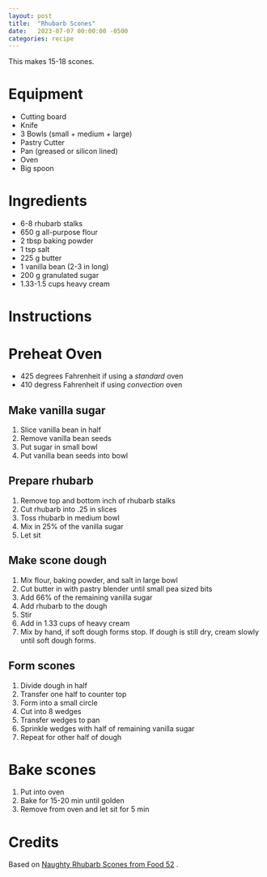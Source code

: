 ```yaml
---
layout: post
title:  "Rhubarb Scones"
date:   2023-07-07 00:00:00 -0500
categories: recipe
---
```


This makes 15-18 scones.

# Equipment

- Cutting board
- Knife
- 3 Bowls (small + medium + large)
- Pastry Cutter
- Pan (greased or silicon lined)
- Oven
- Big spoon

# Ingredients

- 6-8 rhubarb stalks
- 650 g all-purpose flour
- 2 tbsp baking powder
- 1 tsp salt
- 225 g butter
- 1 vanilla bean (2-3 in long)
- 200 g granulated sugar 
- 1.33-1.5 cups heavy cream

# Instructions

# Preheat Oven

- 425 degrees Fahrenheit if using a _standard_ oven
- 410 degress Fahrenheit if using _convection_ oven

## Make vanilla sugar

1. Slice vanilla bean in half
1. Remove vanilla bean seeds
1. Put sugar in small bowl
1. Put vanilla bean seeds into bowl

## Prepare rhubarb

1. Remove top and bottom inch of rhubarb stalks
1. Cut rhubarb into .25 in slices 
1. Toss rhubarb in medium bowl
1. Mix in 25% of the vanilla sugar
1. Let sit

## Make scone dough

1. Mix flour, baking powder, and salt in large bowl
1. Cut butter in with pastry blender until small pea sized bits
1. Add 66% of the remaining vanilla sugar
1. Add rhubarb to the dough
1. Stir
1. Add in 1.33 cups of heavy cream
1. Mix by hand, if soft dough forms stop. If dough is still dry, cream slowly until soft dough forms.


## Form scones

1. Divide dough in half
1. Transfer one half to counter top
1. Form into a small circle
1. Cut into 8 wedges
1. Transfer wedges to pan
1. Sprinkle wedges with half of remaining vanilla sugar
1. Repeat for other half of dough

# Bake scones

1. Put into oven
1. Bake for 15-20 min until golden
1. Remove from oven and let sit for 5 min



# Credits

Based on [Naughty Rhubarb Scones from Food 52](https://food52.com/recipes/4318-naughty-rhubarb-scones) .